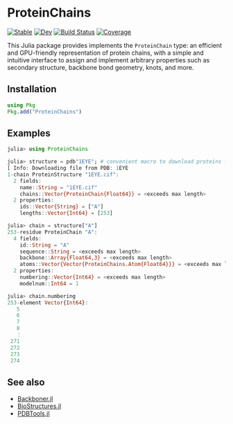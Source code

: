 # ProteinChains

[![Stable](https://img.shields.io/badge/docs-stable-blue.svg)](https://MurrellGroup.github.io/ProteinChains.jl/stable/)
[![Dev](https://img.shields.io/badge/docs-dev-blue.svg)](https://MurrellGroup.github.io/ProteinChains.jl/dev/)
[![Build Status](https://github.com/MurrellGroup/ProteinChains.jl/actions/workflows/CI.yml/badge.svg?branch=main)](https://github.com/MurrellGroup/ProteinChains.jl/actions/workflows/CI.yml?query=branch%3Amain)
[![Coverage](https://codecov.io/gh/MurrellGroup/ProteinChains.jl/branch/main/graph/badge.svg)](https://codecov.io/gh/MurrellGroup/ProteinChains.jl)

This Julia package provides implements the `ProteinChain` type: an efficient and GPU-friendly representation of protein chains, with a simple and intuitive interface to assign and implement arbitrary properties such as secondary structure, backbone bond geometry, knots, and more. 

## Installation

```julia
using Pkg
Pkg.add("ProteinChains")
```

## Examples

```julia
julia> using ProteinChains

julia> structure = pdb"1EYE"; # convenient macro to download proteins from the PDB
[ Info: Downloading file from PDB: 1EYE
1-chain ProteinStructure "1EYE.cif":
  2 fields:
    name::String = "1EYE.cif"
    chains::Vector{ProteinChain{Float64}} = <exceeds max length>
  2 properties:
    ids::Vector{String} = ["A"]
    lengths::Vector{Int64} = [253]

julia> chain = structure["A"]
253-residue ProteinChain "A":
  4 fields:
    id::String = "A"
    sequence::String = <exceeds max length>
    backbone::Array{Float64,3} = <exceeds max length>
    atoms::Vector{Vector{ProteinChains.Atom{Float64}}} = <exceeds max length>
  2 properties:
    numbering::Vector{Int64} = <exceeds max length>
    modelnum::Int64 = 1

julia> chain.numbering
253-element Vector{Int64}:
   5
   6
   7
   8
   ⋮
 271
 272
 273
 274
```

## See also
- [Backboner.jl](https://github.com/MurrellGroup/Backboner.jl)
- [BioStructures.jl](https://github.com/BioJulia/BioStructures.jl)
- [PDBTools.jl](https://github.com/m3g/PDBTools.jl)

